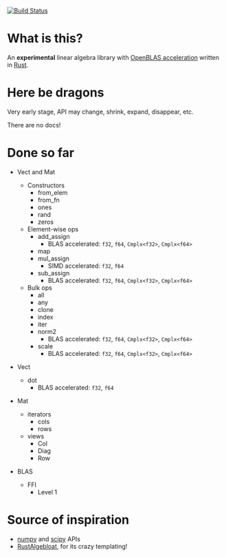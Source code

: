 [![Build Status](https://travis-ci.org/japaric/linalg.rs.svg?branch=master)](https://travis-ci.org/japaric/linalg.rs)

# What is this?

An **experimental** linear algebra library with
[OpenBLAS acceleration](http://www.openblas.net) written in
[Rust](http://www.rust-lang.org).

# Here be dragons

Very early stage, API may change, shrink, expand, disappear, etc.

There are no docs!

# Done so far

* Vect and Mat
  * Constructors
    * from_elem
    * from_fn
    * ones
    * rand
    * zeros
  * Element-wise ops
    * add_assign
      * BLAS accelerated: `f32`, `f64`, `Cmplx<f32>`, `Cmplx<f64>`
    * map
    * mul_assign
      * SIMD accelerated: `f32`, `f64`
    * sub_assign
      * BLAS accelerated: `f32`, `f64`, `Cmplx<f32>`, `Cmplx<f64>`
  * Bulk ops
    * all
    * any
    * clone
    * index
    * iter
    * norm2
      * BLAS accelerated: `f32`, `f64`, `Cmplx<f32>`, `Cmplx<f64>`
    * scale
      * BLAS accelerated: `f32`, `f64`, `Cmplx<f32>`, `Cmplx<f64>`

* Vect
  * dot
    * BLAS accelerated: `f32`, `f64`

* Mat
  * iterators
    * cols
    * rows
  * views
    * Col
    * Diag
    * Row

* BLAS
  * FFI
    * Level 1

# Source of inspiration

* [numpy](http://www.numpy.org) and [scipy](http://www.scipy.org) APIs
* [RustAlgebloat](https://github.com/SiegeLord/RustAlgebloat), for its crazy
  templating!
